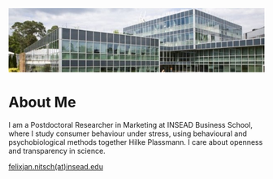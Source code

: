 
![INSEAD](/images/header.jpeg)

# About Me

I am a Postdoctoral Researcher in Marketing at INSEAD Business School, where I study consumer behaviour under stress, using behavioural and psychobiological methods together Hilke Plassmann. I care about
openness and transparency in science.

[felixjan.nitsch(at)insead.edu](mailto:felixjan.nitsch@insead.edu) 